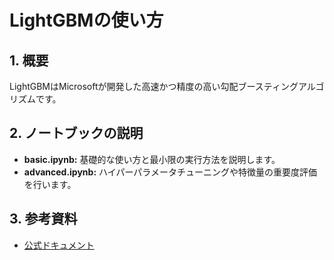 # LightGBMの使い方

## 1. 概要
LightGBMはMicrosoftが開発した高速かつ精度の高い勾配ブースティングアルゴリズムです。

## 2. ノートブックの説明
- **basic.ipynb:** 基礎的な使い方と最小限の実行方法を説明します。
- **advanced.ipynb:** ハイパーパラメータチューニングや特徴量の重要度評価を行います。

## 3. 参考資料
- [公式ドキュメント](https://lightgbm.readthedocs.io/)